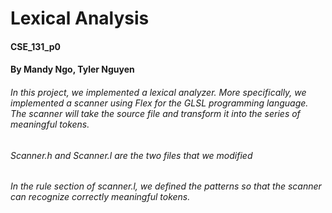 # Lexical Analysis
#### CSE_131_p0
#### By Mandy Ngo, Tyler Nguyen
###### In this project, we implemented a lexical analyzer. More specifically, we implemented a scanner using Flex for the GLSL programming language.  The scanner will take the source file and transform it into the series of meaningful tokens.
###### Scanner.h and Scanner.l are the two files that we modified
###### In the rule section of scanner.l, we defined the patterns so that the scanner can recognize correctly meaningful tokens. 
